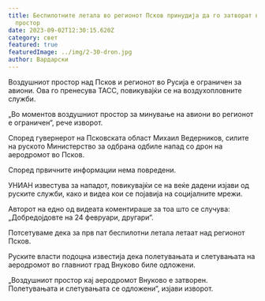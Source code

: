 ```yaml
---
title: Беспилотните летала во регионот Псков принудија да го затворат воздушниот
  простор
date: 2023-09-02T12:30:15.620Z
category: свет
featured: true
featuredImage: ../img/2-30-dron.jpg
author: Вардарски
---
```

Воздушниот простор над Псков и регионот во Русија е ограничен за авиони. Ова го пренесува ТАСС, повикувајќи се на воздухопловните служби.

„Во моментов воздушниот простор за минување на авиони во регионот е ограничен“, рече изворот.

Според гувернерот на Псковската област Михаил Ведерников, силите на руското Министерство за одбрана одбиле напад со дрон на аеродромот во Псков.

Според првичните информации нема повредени.

УНИАН известува за нападот, повикувајќи се на веќе дадени изјави од руските служби, како и видеа кои се појавија на социјалните мрежи.

Авторот на едно од видеата коментираше за тоа што се случува: „Добредојдовте на 24 февруари, другари“.

Потсетуваме дека за прв пат беспилотни летала летаат над регионот Псков.

Руските власти подоцна известија дека полетувањата и слетувањата на аеродромот во главниот град Внуково биле одложени.

„Воздушниот простор кај аеродромот Внуково е затворен. Полетувањата и слетувањата се одложени“, изјави изворот.